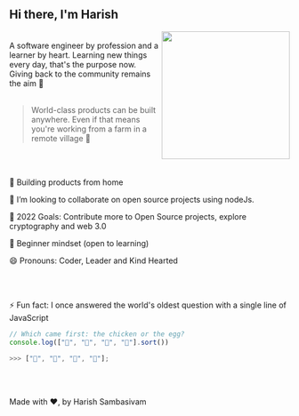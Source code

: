 <h2> Hi there, I'm Harish  </h1>
<img align='right' src="https://media.giphy.com/media/M9gbBd9nbDrOTu1Mqx/giphy.gif" width="230">
<br />
A software engineer by profession and a learner by heart. Learning new things every day, that's the purpose now. Giving back to the community remains the aim 🎯
<br />  <br />             

> World-class products can be built anywhere. Even if that means you're working from a farm in a remote village 💚
<br />
<br />


🌱 Building products from home 
     
👯 I’m looking to collaborate on open source projects using nodeJs.    
       
🥅 2022 Goals: Contribute more to Open Source projects, explore cryptography and web 3.0

🍎  Beginner mindset (open to learning) 

😄 Pronouns: Coder, Leader and Kind Hearted

<br />
<br />


⚡ Fun fact: I once answered the world's oldest question with a single line of JavaScript

```javascript
// Which came first: the chicken or the egg?
console.log(["🥚", "🐣", "🐥", "🐔"].sort())

>>> ["🐔", "🥚", "🐣", "🐥"];
```
<br />
<br />

Made with ❤, by Harish Sambasivam
